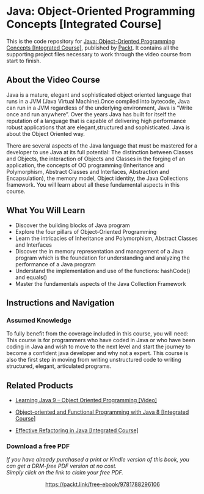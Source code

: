 # Java: Object-Oriented Programming Concepts [Integrated Course]
This is the code repository for [Java: Object-Oriented Programming Concepts [Integrated Course]](https://www.packtpub.com/application-development/java-object-oriented-programming-concepts-integrated-course?utm_source=github&utm_medium=repository&utm_campaign=9781788296106), published by [Packt](https://www.packtpub.com/?utm_source=github). It contains all the supporting project files necessary to work through the video course from start to finish.
## About the Video Course
Java is a mature, elegant and sophisticated object oriented language that runs in a JVM (Java Virtual Machine).Once compiled into bytecode, Java can run in a JVM regardless of the underlying environment, Java is “Write once and run anywhere”. Over the years Java has built for itself the reputation of a language that is capable of delivering high performance robust applications that are elegant,structured and sophisticated. Java is about the Object Oriented way.

There are several aspects of the Java language that must be mastered for a developer to use Java at its full potential: The distinction between Classes and Objects, the interaction of Objects and Classes in the forging of an application, the concepts of OO programming (Inheritance and Polymorphism, Abstract Classes and Interfaces, Abstraction and Encapsulation), the memory model, Object identity, the Java Collections framework. 
You will learn about all these fundamental aspects in this course.

<H2>What You Will Learn</H2>
<DIV class=book-info-will-learn-text>
<UL>
<LI>Discover the building blocks of Java program 
<LI>Explore the four pillars of Object-Oriented Programming 
<LI>Learn the intricacies of Inheritance and Polymorphism, Abstract Classes and Interfaces&nbsp; 
<LI>Discover the in memory<SPAN style="BACKGROUND-COLOR: transparent"> representation and management of a Java program which is the foundation for understanding and analyzing the performance of a Java program</SPAN> 
<LI>Understand the implementation and use of the functions: hashCode() and equals()&nbsp; 
<LI>Master the fundamentals aspects of the Java Collection Framework </LI></UL></DIV>

## Instructions and Navigation
### Assumed Knowledge
To fully benefit from the coverage included in this course, you will need:<br/>
This course is for programmers who have coded in Java or who have been coding in Java and wish to move to the next level and start the journey to become a confident java developer and why not a expert. This course is also the first step in moving from writing unstructured code to writing structured, elegant, articulated programs.

## Related Products
* [Learning Java 9 – Object Oriented Programming [Video]](https://www.packtpub.com/application-development/learning-java-9-–-object-oriented-programming-video?utm_source=github&utm_medium=repository&utm_campaign=9781788623933)

* [Object-oriented and Functional Programming with Java 8 [Integrated Course]](https://www.packtpub.com/application-development/object-oriented-and-functional-programming-java-8-integrated-course?utm_source=github&utm_medium=repository&utm_campaign=9781788294027)

* [Effective Refactoring in Java [Integrated Course]](https://www.packtpub.com/application-development/effective-refactoring-java-integrated-course?utm_source=github&utm_medium=repository&utm_campaign=9781788291927)

### Download a free PDF

 <i>If you have already purchased a print or Kindle version of this book, you can get a DRM-free PDF version at no cost.<br>Simply click on the link to claim your free PDF.</i>
<p align="center"> <a href="https://packt.link/free-ebook/9781788296106">https://packt.link/free-ebook/9781788296106 </a> </p>